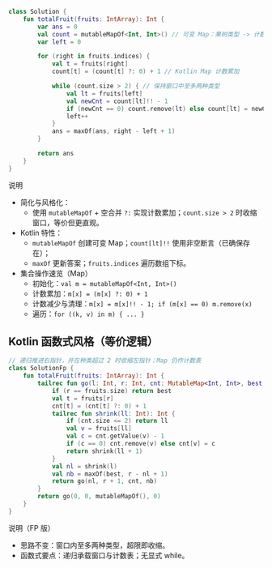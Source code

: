```kotlin
class Solution {
    fun totalFruit(fruits: IntArray): Int {
        var ans = 0
        val count = mutableMapOf<Int, Int>() // 可变 Map：果树类型 -> 计数
        var left = 0

        for (right in fruits.indices) {
            val t = fruits[right]
            count[t] = (count[t] ?: 0) + 1 // Kotlin Map 计数累加

            while (count.size > 2) { // 保持窗口中至多两种类型
                val lt = fruits[left]
                val newCnt = count[lt]!! - 1
                if (newCnt == 0) count.remove(lt) else count[lt] = newCnt
                left++
            }
            ans = maxOf(ans, right - left + 1)
        }

        return ans
    }
}
```

说明
- 简化与风格化：
  - 使用 `mutableMapOf` + 空合并 `?:` 实现计数累加；`count.size > 2` 时收缩窗口，等价但更直观。
- Kotlin 特性：
  - `mutableMapOf` 创建可变 Map；`count[lt]!!` 使用非空断言（已确保存在）；
  - `maxOf` 更新答案；`fruits.indices` 遍历数组下标。
- 集合操作速览（Map）
  - 初始化：`val m = mutableMapOf<Int, Int>()`
  - 计数累加：`m[x] = (m[x] ?: 0) + 1`
  - 计数减少与清理：`m[x] = m[x]!! - 1; if (m[x] == 0) m.remove(x)`
  - 遍历：`for ((k, v) in m) { ... }`

## Kotlin 函数式风格（等价逻辑）

```kotlin
// 递归推进右指针，并在种类超过 2 时收缩左指针；Map 仍作计数表
class SolutionFp {
    fun totalFruit(fruits: IntArray): Int {
        tailrec fun go(l: Int, r: Int, cnt: MutableMap<Int, Int>, best: Int): Int {
            if (r == fruits.size) return best
            val t = fruits[r]
            cnt[t] = (cnt[t] ?: 0) + 1
            tailrec fun shrink(ll: Int): Int {
                if (cnt.size <= 2) return ll
                val v = fruits[ll]
                val c = cnt.getValue(v) - 1
                if (c == 0) cnt.remove(v) else cnt[v] = c
                return shrink(ll + 1)
            }
            val nl = shrink(l)
            val nb = maxOf(best, r - nl + 1)
            return go(nl, r + 1, cnt, nb)
        }
        return go(0, 0, mutableMapOf(), 0)
    }
}
```

说明（FP 版）
- 思路不变：窗口内至多两种类型，超限即收缩。
- 函数式要点：递归承载窗口与计数表；无显式 while。
